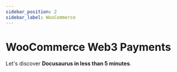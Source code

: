 ```yaml
---
sidebar_position: 2
sidebar_label: WooCommerce
---
```


# WooCommerce Web3 Payments

Let's discover **Docusaurus in less than 5 minutes**.

